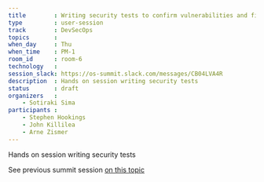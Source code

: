 ```yaml
---
title        : Writing security tests to confirm vulnerabilities and fixes
type         : user-session
track        : DevSecOps
topics       :
when_day     : Thu
when_time    : PM-1
room_id      : room-6
technology   :
session_slack: https://os-summit.slack.com/messages/CB04LVA4R
description  : Hands on session writing security tests
status       : draft
organizers   :
    - Sotiraki Sima
participants :
    - Stephen Hookings
    - John Killilea
    - Arne Zismer
---
```


Hands on session writing security tests

See previous summit session [on this topic](https://owaspsummit.org/Working-Sessions/DevSecOps/Writing-Security-Tests.html)
